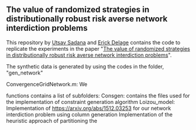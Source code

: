 ## The value of randomized strategies in distributionally robust risk averse network interdiction problems
This repository by [Utsav Sadana](https://utsav19.github.io/) and [Erick Delage](http://tintin.hec.ca/pages/erick.delage/)  contains the code to replicate the experiments in the paper "[The value of randomized strategies in distributionally robust risk averse network interdiction problems](https://arxiv.org/abs/2003.07915)".



The synthetic data is generated by using the codes in the folder, "gen_network"

ConvergenceGridNetwork.m: We  

functions contains a list of subfolders:
  Consgen: contains the files used for the implementation of constraint generation algorithm
  Loizou_model: Implementation of <https://arxiv.org/abs/1512.03253> for our network interdiction problem using column generation
  Implementation of the heuristic approach of partitioning the 
